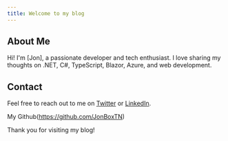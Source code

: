 ```yaml
---
title: Welcome to my blog
---
```

## About Me
Hi! I'm [Jon], a passionate developer and tech enthusiast. I love sharing my thoughts on .NET, C#, TypeScript, Blazor, Azure, and web development.


## Contact
Feel free to reach out to me on [Twitter](https://twitter.com/jonbox) or [LinkedIn](https://www.linkedin.com/in/jonbox/).

My Github(https://github.com/JonBoxTN)

Thank you for visiting my blog!
